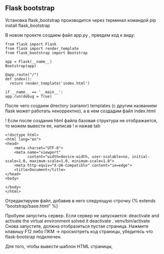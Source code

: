 ## Flask bootstrap

Установка flask_bootstrap производится через терминал командой pip install flask_bootstrap
 
В новом проекте создаем файл app.py , прведем код к виду:
```
from flask import Flask
from flask import render_template
from flask_bootstrap import Bootstrap

app = Flask(__name__)
Bootstrap(app)

@app.route("/")
def index():
  return render_template('index.html')
  
if __name__ == '__main__':
app.run(debug = True)
```
 
После чего создаем directory (каталог) templates (с другим названием flask может работать некорректно), а в нем создадим файл index.html

 ! Если после создания html файла базовая структура не отображается, то можем вывести ее, написав ! и нажав tab
```
<!doctype html>
<html lang="en">
<head>
    <meta charset="UTF-8">
    <meta name="viewport"
          content="width=device-width, user-scalable=no, initial-scale=1.0, maximum-scale=1.0, minimum-scale=1.0">
    <meta http-equiv="X-UA-Compatible" content="ie=edge">
    <title>Document</title>
</head>
<body>

</body>
</html>
```
Отредактируем файл, добавив в него следующую строчку {% extends "bootstrap/base.html" %}

Пробуем запустить сервер. Если сервер не запускается:
deactivate and activate the virtual environment solved it
deactivate . venv/bin/activate
Снова запустите, должна отобразиться пустая страница. Нажмите клавишу F12 либо ПКМ -> просмотреть код страницы, убедитесь что flask-bootsrap подключен.

Для того, чтобы вывести шаблон HTML страницы, 
